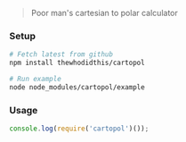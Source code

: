 > Poor man's cartesian to polar calculator

### Setup
```sh
# Fetch latest from github
npm install thewhodidthis/cartopol

# Run example
node node_modules/cartopol/example
```

### Usage
```js
console.log(require('cartopol')());
```
